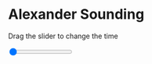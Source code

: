 <h1>Alexander Sounding</h1>
<p>Drag the slider to change the time</p>

<div class="slidecontainer">
<input oninput='setImage(this)' class="slider" type="range" min="0" max="9" value="0" step="1" />
<img id='img'/>
</div>

<script>
var img = document.getElementById('img');
var img_array = ['/assets/images/skwt/skd_alx_wrfout_d01_2020-05-19_12:00:00.png',
'/assets/images/skwt/skd_alx_wrfout_d01_2020-05-19_18:00:00.png',
'/assets/images/skwt/skd_alx_wrfout_d01_2020-05-20_00:00:00.png',
'/assets/images/skwt/skd_alx_wrfout_d01_2020-05-20_06:00:00.png',
'/assets/images/skwt/skd_alx_wrfout_d01_2020-05-20_12:00:00.png',
'/assets/images/skwt/skd_alx_wrfout_d01_2020-05-20_18:00:00.png',
'/assets/images/skwt/skd_alx_wrfout_d01_2020-05-21_00:00:00.png',
'/assets/images/skwt/skd_alx_wrfout_d01_2020-05-21_06:00:00.png',
'/assets/images/skwt/skd_alx_wrfout_d01_2020-05-21_12:00:00.png',];
function setImage(obj)
{
        var value = obj.value;
        img.src = img_array[value];

}
</script>
